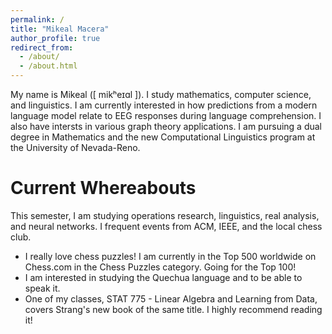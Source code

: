 ```yaml
---
permalink: /
title: "Mikeal Macera"
author_profile: true
redirect_from: 
  - /about/
  - /about.html
---
```


My name is Mikeal (\[ mikʰeɪɑl \]). I study mathematics, computer science, and linguistics. I am currently interested in how predictions from a modern language model relate to EEG responses during language comprehension. I also have intersts in various graph theory applications. I am pursuing a dual degree in Mathematics and the new Computational Linguistics program at the University of Nevada-Reno.

Current Whereabouts
======
This semester, I am studying operations research, linguistics, real analysis, and neural networks. I frequent events from ACM, IEEE, and the local chess club.
- I really love chess puzzles! I am currently in the Top 500 worldwide on Chess.com in the Chess Puzzles category. Going for the Top 100!
- I am interested in studying the Quechua language and to be able to speak it.
- One of my classes, STAT 775 - Linear Algebra and Learning from Data, covers Strang's new book of the same title. I highly recommend reading it!
